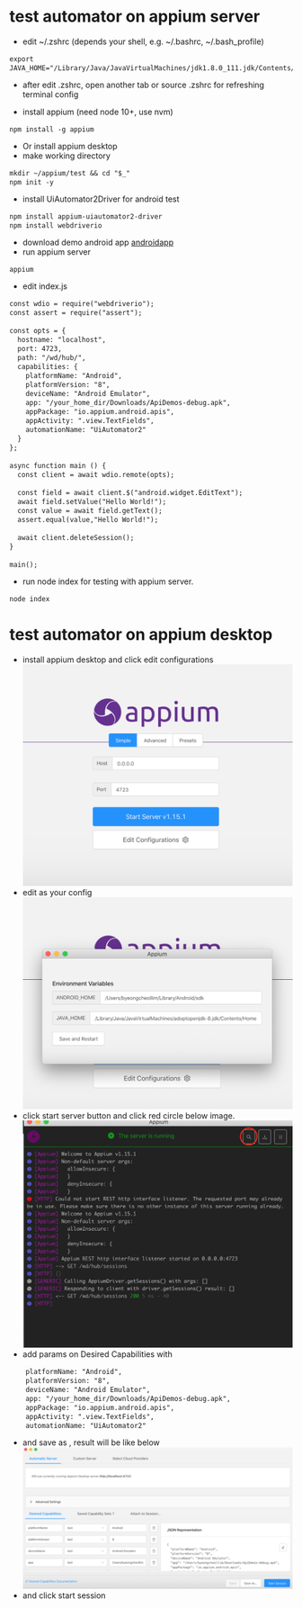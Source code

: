 # test automator on appium server
* edit ~/.zshrc (depends your shell, e.g. ~/.bashrc, ~/.bash_profile)
```
export JAVA_HOME="/Library/Java/JavaVirtualMachines/jdk1.8.0_111.jdk/Contents/Home"

```
* after edit .zshrc, open another tab or source .zshrc for refreshing terminal config

* install appium (need node 10+, use nvm)
```
npm install -g appium
```
* Or install appium desktop
* make working directory
```
mkdir ~/appium/test && cd "$_"
npm init -y
```
* install UiAutomator2Driver for android test
```
npm install appium-uiautomator2-driver
npm install webdriverio
```
* download demo android app [androidapp](https://github.com/appium/appium/raw/master/sample-code/apps/ApiDemos-debug.apk)
* run appium server
```
appium
```
* edit index.js
```
const wdio = require("webdriverio");
const assert = require("assert");

const opts = {
  hostname: "localhost",
  port: 4723,
  path: "/wd/hub/",
  capabilities: {
    platformName: "Android",
    platformVersion: "8",
    deviceName: "Android Emulator",
    app: "/your_home_dir/Downloads/ApiDemos-debug.apk",
    appPackage: "io.appium.android.apis",
    appActivity: ".view.TextFields",
    automationName: "UiAutomator2"
  }
};

async function main () {
  const client = await wdio.remote(opts);

  const field = await client.$("android.widget.EditText");
  await field.setValue("Hello World!");
  const value = await field.getText();
  assert.equal(value,"Hello World!");

  await client.deleteSession();
}

main();

```
* run node index for testing with appium server.
```
node index
```
# test automator on appium desktop
* install appium desktop and click edit configurations
![img](./img/1.png)
* edit as your config
![img](./img/2.png)
* click start server button and click red circle below image.
![img](./img/3.png)
* add params on Desired Capabilities with
```
    platformName: "Android",
    platformVersion: "8",
    deviceName: "Android Emulator",
    app: "/your_home_dir/Downloads/ApiDemos-debug.apk",
    appPackage: "io.appium.android.apis",
    appActivity: ".view.TextFields",
    automationName: "UiAutomator2"
```
* and save as , result will be like below
![img](./img/5.png)
* and click start session